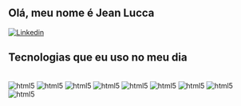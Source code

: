 ## Olá, meu nome é Jean Lucca

[![Linkedin](https://img.shields.io/badge/LinkedIn-0077B5?style=for-the-badge&logo=linkedin&logoColor=white)](https://www.linkedin.com/in/jean-lucca-zampieri-679357148/)

## Tecnologias que eu uso no meu dia

<div style="display: inline_block"><br/>
  <img align=center alt="html5" src="https://img.shields.io/badge/HTML5-E34F26?style=for-the-badge&logo=html5&logoColor=white"/>
  <img align=center alt="html5" src="https://img.shields.io/badge/Java-ED8B00?style=for-the-badge&logo=openjdk&logoColor=white"/>
  <img align=center alt="html5" src="https://img.shields.io/badge/C-00599C?style=for-the-badge&logo=c&logoColor=white"/>
  <img align=center alt="html5" src="https://img.shields.io/badge/MySQL-00000F?style=for-the-badge&logo=mysql&logoColor=white"/>
  <img align=center alt="html5" src="https://img.shields.io/badge/CSS-239120?&style=for-the-badge&logo=css3&logoColor=white"/>
  <img align=center alt="html5" src="https://img.shields.io/badge/JavaScript-F7DF1E?style=for-the-badge&logo=javascript&logoColor=black"/>
  <img align=center alt="html5" src="https://img.shields.io/badge/C%23-239120?style=for-the-badge&logo=c-sharp&logoColor=white"/>
  <img align=center alt="html5" src="https://img.shields.io/badge/React-20232A?style=for-the-badge&logo=react&logoColor=61DAFB"/>
  <img align=center alt="html5" src="https://img.shields.io/badge/firebase-ffca28?style=for-the-badge&logo=firebase&logoColor=black"/>
</div>
